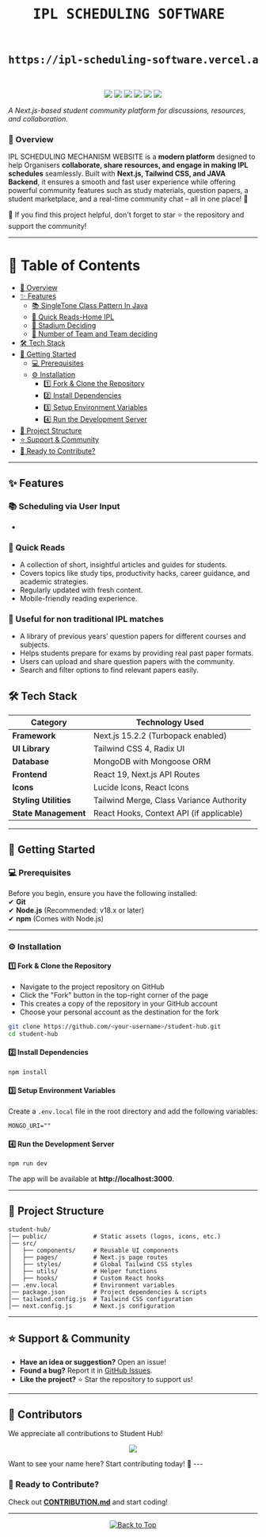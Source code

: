 <a id="top"></a>

<pre align="center">
 <h1>IPL SCHEDULING SOFTWARE </h1>
<h2>https://ipl-scheduling-software.vercel.app</h2>
</pre>

<p align="center">
  <img src="https://img.shields.io/github/forks/Vedantvijayhumbe/IPL_Scheduling_OOPS?style=social" />
  <img src="https://img.shields.io/github/stars/Vedantvijayhumbe/IPL_Scheduling_OOPSb?style=social" />
  <img src="https://img.shields.io/github/contributors/Vedantvijayhumbe/IPL_Scheduling_OOPS" />
  <img src="https://img.shields.io/github/issues/Vedantvijayhumbe/IPL_Scheduling_OOPS" />
  <img src="https://img.shields.io/github/issues-pr/Vedantvijayhumbe/IPL_Scheduling_OOPS" />
  <img src="https://img.shields.io/github/license/Vedantvijayhumbe/IPL_Scheduling_OOPS" />
</p>

_A Next.js-based student community platform for discussions, resources, and collaboration._

### **🚀 Overview**

IPL SCHEDULING MECHANISM WEBSITE  is a **modern platform** designed to help Organisers **collaborate, share resources, and engage in making IPL schedules** seamlessly. Built with **Next.js, Tailwind CSS, and JAVA Backend**, it ensures a smooth and fast user experience while offering powerful community features such as study materials, question papers, a student marketplace, and a real-time community chat – all in one place! 🚀

🌟 If you find this project helpful, don't forget to star ⭐ the repository and support the community!

---

# 📌 Table of Contents

- [🚀 Overview](#-overview)
- [✨ Features](#-features)
  - [📚 SingleTone Class Pattern In Java ](#-notes--study-materials)
  - [📖 Quick Reads-Home IPL ](#-quick-reads)
  - [📄 Stadium Deciding](#-question-papers-repository)
  - [🛒 Number of Team and Team deciding ](#-student-marketplace)
- [🛠 Tech Stack](#-tech-stack)
- [📌 Getting Started](#-getting-started)
  - [💻 Prerequisites](#-prerequisites)
  - [⚙️ Installation](#-installation)
    - [1️⃣ Fork & Clone the Repository](#1%EF%B8%8F%E2%83%A3-fork--clone-the-repository)
    - [2️⃣ Install Dependencies](#2%EF%B8%8F%E2%83%A3-install-dependencies)
    - [3️⃣ Setup Environment Variables](#3%EF%B8%8F%E2%83%A3-setup-environment-variables)
    - [4️⃣ Run the Development Server](#4%EF%B8%8F%E2%83%A3-run-the-development-server)
- [📁 Project Structure](#-project-structure)
- [⭐ Support & Community](#-support--community)
- [🚀 Ready to Contribute?](#-ready-to-contribute)

---

## ✨ Features

### 📚 Scheduling via User Input 

- 

### 📖 Quick Reads

- A collection of short, insightful articles and guides for students.
- Covers topics like study tips, productivity hacks, career guidance, and academic strategies.
- Regularly updated with fresh content.
- Mobile-friendly reading experience.

### 📄 Useful for non traditional IPL matches 

- A library of previous years’ question papers for different courses and subjects.
- Helps students prepare for exams by providing real past paper formats.
- Users can upload and share question papers with the community.
- Search and filter options to find relevant papers easily.

## **🛠 Tech Stack**

| **Category**          | **Technology Used**                      |
| --------------------- | ---------------------------------------- |
| **Framework**         | Next.js 15.2.2 (Turbopack enabled)       |
| **UI Library**        | Tailwind CSS 4, Radix UI                 |
| **Database**          | MongoDB with Mongoose ORM                |
| **Frontend**          | React 19, Next.js API Routes             |
| **Icons**             | Lucide Icons, React Icons                |
| **Styling Utilities** | Tailwind Merge, Class Variance Authority |
| **State Management**  | React Hooks, Context API (if applicable) |

---

## **📌 Getting Started**

### **💻 Prerequisites**

Before you begin, ensure you have the following installed:  
✔ **Git**  
✔ **Node.js** (Recommended: v18.x or later)  
✔ **npm** (Comes with Node.js)

---

### **⚙️ Installation**

#### **1️⃣ Fork & Clone the Repository**

- Navigate to the project repository on GitHub
- Click the "Fork" button in the top-right corner of the page
- This creates a copy of the repository in your GitHub account
- Choose your personal account as the destination for the fork

```bash
git clone https://github.com/<your-username>/student-hub.git
cd student-hub
```

#### **2️⃣ Install Dependencies**

```bash
npm install
```

#### **3️⃣ Setup Environment Variables**

Create a `.env.local` file in the root directory and add the following variables:

```plaintext
MONGO_URI=""
```

#### **4️⃣ Run the Development Server**

```bash
npm run dev
```

The app will be available at **http://localhost:3000**.

---

## **📁 Project Structure**

```plaintext
student-hub/
│── public/             # Static assets (logos, icons, etc.)
│── src/
│   ├── components/     # Reusable UI components
│   ├── pages/          # Next.js page routes
│   ├── styles/         # Global Tailwind CSS styles
│   ├── utils/          # Helper functions
│   ├── hooks/          # Custom React hooks
│── .env.local          # Environment variables
│── package.json        # Project dependencies & scripts
│── tailwind.config.js  # Tailwind CSS configuration
│── next.config.js      # Next.js configuration
```

---

## **⭐ Support & Community**

- **Have an idea or suggestion?** Open an issue!
- **Found a bug?** Report it in [GitHub Issues](https://github.com/Vedantvijayhumbe/IPL_Scheduling_OOPS/issues).
- **Like the project?** ⭐ Star the repository to support us!

---

## 👥 Contributors

We appreciate all contributions to Student Hub!

<p align="center">
  <a href="https://github.com/Vedantvijayhumbe/IPL_Scheduling_OOPS/graphs/contributors">
    <img src="https://contrib.rocks/image?repo=Vedantvijayhumbe/IPL_Scheduling_OOPS" />
  </a>
</p>
Want to see your name here? Start contributing today! 🚀  
---

### **🚀 Ready to Contribute?**

Check out **[CONTRIBUTION.md](CONTRIBUTION.md)** and start coding!

---

<p align="center">
  <a href="#top">
    <img src="https://img.shields.io/badge/%E2%AC%86-Back%20to%20Top-blue?style=for-the-badge" alt="Back to Top"/>
  </a>
</p>
